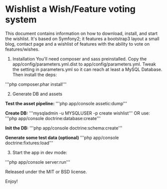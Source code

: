 Wishlist a Wish/Feature voting system
========================

This document contains information on how to download, install, and start
the wishlist. It's based on Symfony2; it features a bootstrap3 layout a small blog, contact page and a wishlist of features
with the ability to vote on features/wishes.

1) Installation
You'll need composer and sass preinstalled. Copy the app/config/parameters.yml.dist to app/config/parameters.yml. 
Tweak the setting in parameters.yml so it can reach at least a MySQL Database. Then install the deps:

'''php composer.phar install'''


2) Generate DB and assets

**Test the asset pipeline:**
'''php app/console assetic:dump'''

**Create DB:**
'''mysqladmin -u MYSQLUSER -p create wishlist'''
OR use:
'''php app/console doctrine:database:create'''

**Init the DB:**
'''php app/console doctrine:schema:create'''

**Generate some test data (optional)**
'''php app/console doctrine:fixtures:load'''

3) Start the app in dev mode:

'''php app/console server:run'''

Released under the MIT or BSD license.

Enjoy!
